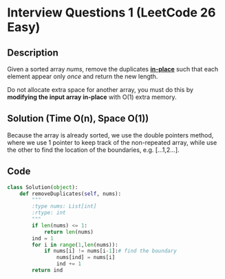 # Interview Questions 1 (LeetCode 26 Easy)

## Description

Given a sorted array *nums*, remove the duplicates [**in-place**](https://en.wikipedia.org/wiki/In-place_algorithm) such that each element appear only *once* and return the new length.

Do not allocate extra space for another array, you must do this by **modifying the input array in-place** with O(1) extra memory.



## Solution (Time O(n), Space O(1))

Because the array is already sorted, we use the double pointers method, where we use 1 pointer to keep track of the non-repeated array, while use the other to find the location of the boundaries, e.g. [...1,2...].



## Code

```python
class Solution(object):
    def removeDuplicates(self, nums):
        """
        :type nums: List[int]
        :rtype: int
        """
        if len(nums) <= 1:
            return len(nums)
        ind = 1
        for i in range(1,len(nums)):
            if nums[i] != nums[i-1]:# find the boundary
                nums[ind] = nums[i]
                ind += 1
        return ind
```

